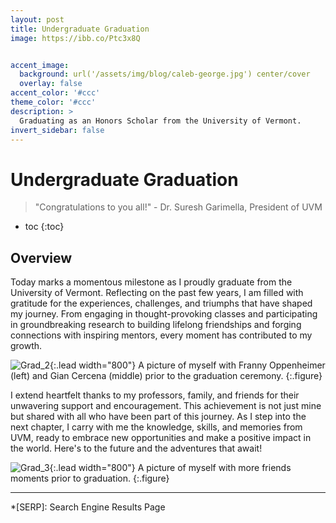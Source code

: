 ```yaml
---
layout: post
title: Undergraduate Graduation
image: https://ibb.co/Ptc3x8Q


accent_image: 
  background: url('/assets/img/blog/caleb-george.jpg') center/cover
  overlay: false
accent_color: '#ccc'
theme_color: '#ccc'
description: >
  Graduating as an Honors Scholar from the University of Vermont. 
invert_sidebar: false
---
```


# Undergraduate Graduation

> "Congratulations to you all!" - Dr. Suresh Garimella, President of UVM

* toc
{:toc}

## Overview

Today marks a momentous milestone as I proudly graduate from the University of Vermont. Reflecting on the past few years, I am filled with gratitude for the experiences, challenges, and triumphs that have shaped my journey. From engaging in thought-provoking classes and participating in groundbreaking research to building lifelong friendships and forging connections with inspiring mentors, every moment has contributed to my growth.

![Grad_2](https://ibb.co/5x0ytnj "A picture of myself with some friends prior to the graduation ceremony."){:.lead width="800"}
A picture of myself with Franny Oppenheimer (left) and Gian Cercena (middle) prior to the graduation ceremony.
{:.figure}

I extend heartfelt thanks to my professors, family, and friends for their unwavering support and encouragement. This achievement is not just mine but shared with all who have been part of this journey. As I step into the next chapter, I carry with me the knowledge, skills, and memories from UVM, ready to embrace new opportunities and make a positive impact in the world. Here's to the future and the adventures that await!

![Grad_3](https://ibb.co/hYwMMfM "A picture of myself with some friends prior to the graduation ceremony."){:.lead width="800"}
A picture of myself with more friends moments prior to graduation.
{:.figure}

* * *


*[SERP]: Search Engine Results Page
